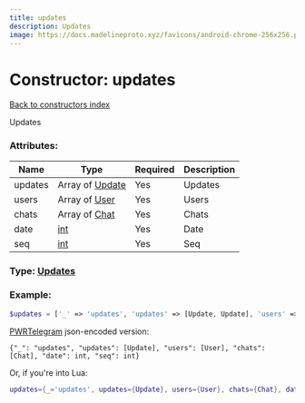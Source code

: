 ```yaml
---
title: updates
description: Updates
image: https://docs.madelineproto.xyz/favicons/android-chrome-256x256.png
---
```

# Constructor: updates  
[Back to constructors index](index.md)



Updates

### Attributes:

| Name     |    Type       | Required | Description |
|----------|---------------|----------|-------------|
|updates|Array of [Update](../types/Update.md) | Yes|Updates|
|users|Array of [User](../types/User.md) | Yes|Users|
|chats|Array of [Chat](../types/Chat.md) | Yes|Chats|
|date|[int](../types/int.md) | Yes|Date|
|seq|[int](../types/int.md) | Yes|Seq|



### Type: [Updates](../types/Updates.md)


### Example:

```php
$updates = ['_' => 'updates', 'updates' => [Update, Update], 'users' => [User, User], 'chats' => [Chat, Chat], 'date' => int, 'seq' => int];
```  

[PWRTelegram](https://pwrtelegram.xyz) json-encoded version:

```
{"_": "updates", "updates": [Update], "users": [User], "chats": [Chat], "date": int, "seq": int}
```


Or, if you're into Lua:

```lua
updates={_='updates', updates={Update}, users={User}, chats={Chat}, date=int, seq=int}

```


